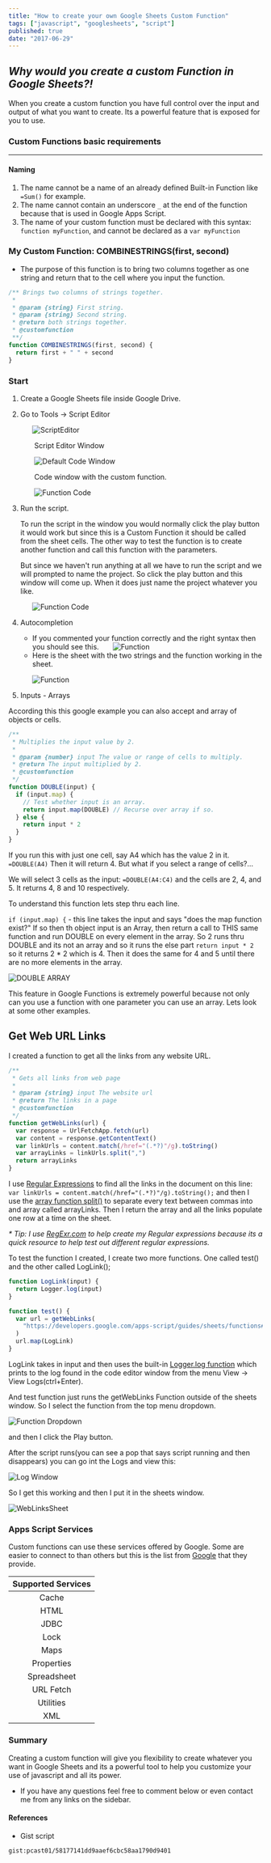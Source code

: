 ```yaml
---
title: "How to create your own Google Sheets Custom Function"
tags: ["javascript", "googlesheets", "script"]
published: true
date: "2017-06-29"
---
```


<h2>
    <i>Why would you create a custom Function in Google Sheets?!</i>
</h2>

When you create a custom function you have full control over the input and output of what you want to create. Its a powerful feature that is exposed for you to use.

### Custom Functions basic requirements

---

#### Naming

1. The name cannot be a name of an already defined Built-in Function like `=Sum()` for example.
2. The name cannot contain an underscore `_` at the end of the function because that is used in Google Apps Script.
3. The name of your custom function must be declared with this syntax: `function myFunction`, and cannot be declared as a `var myFunction`

### My Custom Function: COMBINESTRINGS(first, second)

- The purpose of this function is to bring two columns together as one string and return that to the cell where you input the function.

```javascript
/** Brings two columns of strings together.
 *
 * @param {string} First string.
 * @param {string} Second string.
 * @return both strings together.
 * @customfunction
 **/
function COMBINESTRINGS(first, second) {
  return first + " " + second
}
```

### Start

1. Create a Google Sheets file inside Google Drive.

2. Go to Tools -> Script Editor

   &nbsp;&nbsp;&nbsp;&nbsp;&nbsp;&nbsp;![ScriptEditor](../../../src/images/GoogleSheetsCustomFunction/scriptEditor.png)

   &nbsp;&nbsp;&nbsp;&nbsp;&nbsp;&nbsp; Script Editor Window

   &nbsp;&nbsp;&nbsp;&nbsp;&nbsp;&nbsp; ![Default Code Window](../../../src/images/GoogleSheetsCustomFunction/defaultCodeWindow.png)

   &nbsp;&nbsp;&nbsp;&nbsp;&nbsp;&nbsp; Code window with the custom function.

   &nbsp;&nbsp;&nbsp;&nbsp;&nbsp;&nbsp; ![Function Code](../../../src/images/GoogleSheetsCustomFunction/codeFunction.png)

3. Run the script.

   To run the script in the window you would normally click the play button it would work but since this is a Custom Function it should be called from the sheet cells. The other way to test the function is to create another function and call this function with the parameters.

   But since we haven't run anything at all we have to run the script and we will prompted to name the project. So click the play button and this window will come up. When it does just name the project whatever you like.

   &nbsp;&nbsp;&nbsp;&nbsp;&nbsp;&nbsp;![Function Code](../../../src/images/GoogleSheetsCustomFunction/EditProjName.png)

4. Autocompletion

   - If you commented your function correctly and the right syntax then you should see this.
     &nbsp;&nbsp;&nbsp;&nbsp;&nbsp;&nbsp;![Function](../../../src/images/GoogleSheetsCustomFunction/combineStringsAutocompletion.png)
   - Here is the sheet with the two strings and the function working in the sheet.

   &nbsp;&nbsp;&nbsp;&nbsp;&nbsp;&nbsp;![Function](../../../src/images/GoogleSheetsCustomFunction/example.png)

5. Inputs - Arrays

According this this google example you can also accept and array of objects or cells.

```javascript
/**
 * Multiplies the input value by 2.
 *
 * @param {number} input The value or range of cells to multiply.
 * @return The input multiplied by 2.
 * @customfunction
 */
function DOUBLE(input) {
  if (input.map) {
    // Test whether input is an array.
    return input.map(DOUBLE) // Recurse over array if so.
  } else {
    return input * 2
  }
}
```

If you run this with just one cell, say A4 which has the value 2 in it. `=DOUBLE(A4)` Then it will return 4. But what if you select a range of cells?...

We will select 3 cells as the input: `=DOUBLE(A4:C4)` and the cells are 2, 4, and 5. It returns 4, 8 and 10 respectively.

To understand this function lets step thru each line.

`if (input.map) {` - this line takes the input and says "does the map function exist?" If so then th object input is an Array, then return a call to THIS same function and run DOUBLE on every element in the array. So 2 runs thru DOUBLE and its not an array and so it runs the else part `return input * 2` so it returns 2 \* 2 which is 4. Then it does the same for 4 and 5 until there are no more elements in the array.

![DOUBLE ARRAY](../../../src/images/GoogleSheetsCustomFunction/DOUBLE_array_final.png)

This feature in Google Functions is extremely powerful because not only can you use a function with one parameter you can use an array. Lets look at some other examples.

## Get Web URL Links

I created a function to get all the links from any website URL.

```javascript
/**
 * Gets all links from web page
 *
 * @param {string} input The website url
 * @return The links in a page
 * @customfunction
 */
function getWebLinks(url) {
  var response = UrlFetchApp.fetch(url)
  var content = response.getContentText()
  var linkUrls = content.match(/href="(.*?)"/g).toString()
  var arrayLinks = linkUrls.split(",")
  return arrayLinks
}
```

I use <a href="https://developer.mozilla.org/en-US/docs/Web/JavaScript/Guide/Regular_Expressions" target="_blank">Regular Expressions</a> to find all the links in the document on this line: `var linkUrls = content.match(/href="(.*?)"/g).toString();` and then I use the <a href="https://developer.mozilla.org/en-US/docs/Web/JavaScript/Reference/Global_Objects/String/split" target="_blank">array function split()</a> to separate every text between commas into and array called arrayLinks. Then I return the array and all the links populate one row at a time on the sheet.

_\* Tip: I use <a href="http://regexr.com/" target="_blank">RegExr.com</a> to help create my Regular expressions because its a quick resource to help test out different regular expressions._

To test the function I created, I create two more functions. One called test() and the other called LogLink();

```javascript
function LogLink(input) {
  return Logger.log(input)
}

function test() {
  var url = getWebLinks(
    "https://developers.google.com/apps-script/guides/sheets/functions#optimization"
  )
  url.map(LogLink)
}
```

LogLink takes in input and then uses the built-in <a href="https://developers.google.com/apps-script/reference/base/logger#logdata" target="_blank">Logger.log function</a> which prints to the log found in the code editor window from the menu View -> View Logs(ctrl+Enter).

And test function just runs the getWebLinks Function outside of the sheets window. So I select the function from the top menu dropdown.

![Function Dropdown](../../../src/images/GoogleSheetsCustomFunction/function_dropdown.png)

and then I click the Play button.

After the script runs(you can see a pop that says script running and then disappears) you can go int the Logs and view this:

![Log Window](../../../src/images/GoogleSheetsCustomFunction/logsWindow.png)

So I get this working and then I put it in the sheets window.

![WebLinksSheet](../../../src/images/GoogleSheetsCustomFunction/getWebLinksPreview.png)

### Apps Script Services

Custom functions can use these services offered by Google. Some are easier to connect to than others but this is the list from <a href='https://developers.google.com/apps-script/guides/sheets/functions#using_apps_script_services' target='blank'>Google</a> that they provide.

| Supported Services |
| :----------------: |
|       Cache        |
|        HTML        |
|        JDBC        |
|        Lock        |
|        Maps        |
|     Properties     |
|    Spreadsheet     |
|     URL Fetch      |
|     Utilities      |
|        XML         |

### Summary

Creating a custom function will give you flexibility to create whatever you want in Google Sheets and its a powerful tool to help you customize your use of javascript and all its power.

- If you have any questions feel free to comment below or even contact me from any links on the sidebar.

#### References

- Gist script

`gist:pcast01/58177141dd9aaef6cbc58aa1790d9401`
